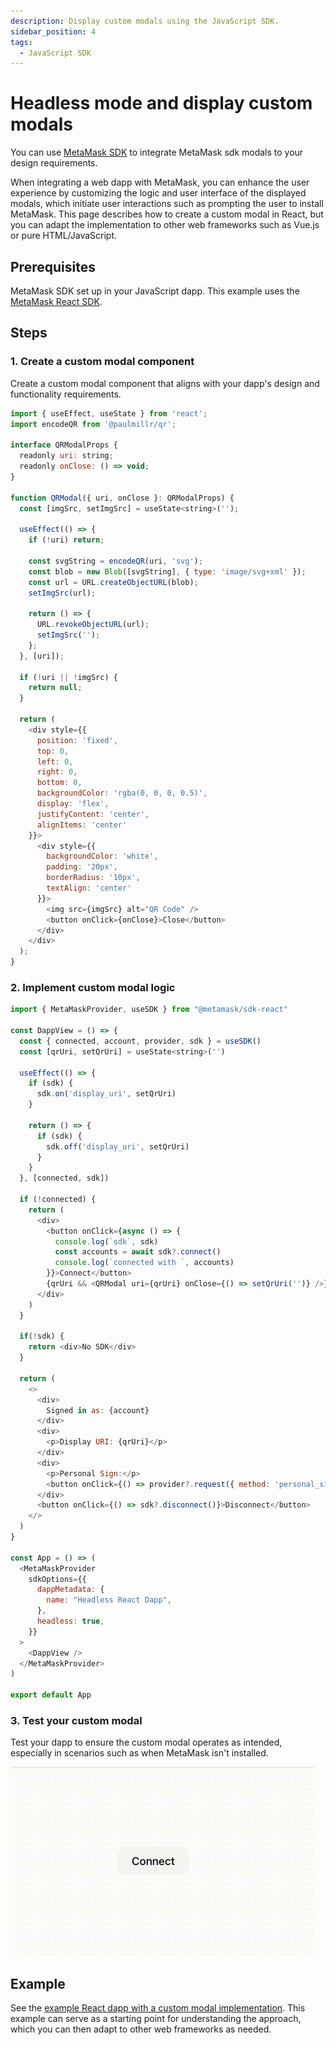 ```yaml
---
description: Display custom modals using the JavaScript SDK.
sidebar_position: 4
tags:
  - JavaScript SDK
---
```


# Headless mode and display custom modals

You can use [MetaMask SDK](../../connect/metamask-sdk/index.md) to integrate MetaMask sdk modals to your design requirements.

When integrating a web dapp with MetaMask, you can enhance the user experience by customizing the
logic and user interface of the displayed modals, which initiate user interactions such as prompting
the user to install MetaMask.
This page describes how to create a custom modal in React, but you can adapt the implementation to
other web frameworks such as Vue.js or pure HTML/JavaScript.

## Prerequisites

MetaMask SDK set up in your JavaScript dapp.
This example uses the [MetaMask React SDK](../../connect/metamask-sdk/javascript/react/index.md).

## Steps

### 1. Create a custom modal component

Create a custom modal component that aligns with your dapp's design and functionality requirements.

```javascript title="App.js"
import { useEffect, useState } from 'react';
import encodeQR from '@paulmillr/qr';

interface QRModalProps {
  readonly uri: string;
  readonly onClose: () => void;
}

function QRModal({ uri, onClose }: QRModalProps) {
  const [imgSrc, setImgSrc] = useState<string>('');

  useEffect(() => {
    if (!uri) return;

    const svgString = encodeQR(uri, 'svg');
    const blob = new Blob([svgString], { type: 'image/svg+xml' });
    const url = URL.createObjectURL(blob);
    setImgSrc(url);

    return () => {
      URL.revokeObjectURL(url);
      setImgSrc('');
    };
  }, [uri]);

  if (!uri || !imgSrc) {
    return null;
  }

  return (
    <div style={{
      position: 'fixed',
      top: 0,
      left: 0,
      right: 0,
      bottom: 0,
      backgroundColor: 'rgba(0, 0, 0, 0.5)',
      display: 'flex',
      justifyContent: 'center',
      alignItems: 'center'
    }}>
      <div style={{
        backgroundColor: 'white',
        padding: '20px',
        borderRadius: '10px',
        textAlign: 'center'
      }}>
        <img src={imgSrc} alt="QR Code" />
        <button onClick={onClose}>Close</button>
      </div>
    </div>
  );
}
```

### 2. Implement custom modal logic

```javascript title="index.js"
import { MetaMaskProvider, useSDK } from "@metamask/sdk-react"

const DappView = () => {
  const { connected, account, provider, sdk } = useSDK()
  const [qrUri, setQrUri] = useState<string>('')

  useEffect(() => {
    if (sdk) {
      sdk.on('display_uri', setQrUri)
    }

    return () => {
      if (sdk) {
        sdk.off('display_uri', setQrUri)
      }
    }
  }, [connected, sdk])

  if (!connected) {
    return (
      <div>
        <button onClick={async () => {
          console.log(`sdk`, sdk)
          const accounts = await sdk?.connect()
          console.log(`connected with `, accounts)
        }}>Connect</button>
        {qrUri && <QRModal uri={qrUri} onClose={() => setQrUri('')} />}
      </div>
    )
  }

  if(!sdk) {
    return <div>No SDK</div>
  }

  return (
    <>
      <div>
        Signed in as: {account}
      </div>
      <div>
        <p>Display URI: {qrUri}</p>
      </div>
      <div>
        <p>Personal Sign:</p>
        <button onClick={() => provider?.request({ method: 'personal_sign', params: ['Hello, world!', account] })}>Sign</button>
      </div>
      <button onClick={() => sdk?.disconnect()}>Disconnect</button>
    </>
  )
}

const App = () => (
  <MetaMaskProvider
    sdkOptions={{
      dappMetadata: {
        name: "Headless React Dapp",
      },
      headless: true,
    }}
  >
    <DappView />
  </MetaMaskProvider>
)

export default App
```

### 3. Test your custom modal

Test your dapp to ensure the custom modal operates as intended, especially in scenarios such as when
MetaMask isn't installed.

<p align="center">

![Custom modal gif](../../assets/new-custom-modal.gif)

</p>

## Example

See the [example React dapp with a custom modal
implementation](https://github.com/MetaMask/metamask-sdk/tree/main/packages/examples/react-with-custom-modal).
This example can serve as a starting point for understanding the approach, which you can then adapt
to other web frameworks as needed.
